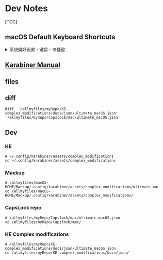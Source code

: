 # Dev Notes

[TOC]

## macOS Default Keyboard Shortcuts

<details>
<summary>系统偏好设置 - 键盘 - 快捷键</summary>

| 分类           | 快捷键 | 作用 | 备注 |
| -------------- | ------: | ---- | ---- |
| 启动台与程序坞  |    <kbd>⌥</kbd> <kbd>⌘</kbd> <kbd>D</kbd>     |   打开或关闭隐藏程序坞   |      |
| 启动台与程序坞  |                         无                    |    显示启动台           |      |
| 显示器         |    <kbd>F14</kbd>    |   降低显示器亮度   |      |
| 显示器         |    <kbd>F15</kbd>    |   提高显示器亮度   |      |
| 调度中心       |   <kbd>⌃</kbd> <kbd>↑</kbd>    |   调度中心   |      |
| 调度中心       |               无               |  显示通知中心 |      |
| 调度中心       |               无               |  打开/关闭勿扰模式    |      |
| 调度中心       |   <kbd>⌃</kbd> <kbd>↓</kbd>    |   应用程序窗口   |      |
| 调度中心       |   <kbd>F11</kbd>               |   显示桌面    |      |
| 调度中心       |   <kbd>F12</kbd>               |   显示仪表盘  |      |
| 调度中心       |   <kbd>⌃</kbd> <kbd>←</kbd>    |   向左移动一个空间   |      |
| 调度中心       |   <kbd>⌃</kbd> <kbd>→</kbd>    |   向右移动一个空间   |      |
| 调度中心       |   <kbd>⌃</kbd> <kbd>1</kbd>    |   切换到桌面1   |      |
| 调度中心       |   <kbd>⌃</kbd> <kbd>2</kbd>    |   切换到桌面2   |      |
| 调度中心       |   <kbd>⌃</kbd> <kbd>3</kbd>    |   切换到桌面3   |      |
| 键盘           |   <kbd>⌃</kbd> <kbd>F1</kbd>     |   打开或关闭键盘访问   ||
| 键盘           |   <kbd>⌃</kbd> <kbd>F2</kbd>     |   将焦点移动到菜单栏   ||
| 键盘           |   <kbd>⌃</kbd> <kbd>F3</kbd>     |   将焦点移动到程序坞   ||
| 键盘           |   <kbd>⌃</kbd> <kbd>F4</kbd>     |   将焦点移动到活跃窗口或新窗口   ||
| 键盘           |   <kbd>⌃</kbd> <kbd>F5</kbd>     |   将焦点移动到窗口工具栏        ||
| 键盘           |   <kbd>⌃</kbd> <kbd>F6</kbd>     |   将焦点移动到浮动窗口。        ||
| 键盘           |   <kbd>⌃</kbd> <kbd>F7</kbd>    |   更换 Tab 键移动焦点的方式     ||
| 键盘           |   <kbd>⌃</kbd> <kbd>F8</kbd>     |   将焦点移动到状态菜单   ||
| 键盘           |   <kbd>⌘</kbd> <kbd>`</kbd>     |   将焦点移动到新窗口   ||
| 键盘           |   <kbd>⌥</kbd> <kbd>⌘</kbd> <kbd>`</kbd>     |   将焦点移动到窗口抽屉  ||
| 键盘           |   <kbd>⌃</kbd> <kbd>⇧</kbd> <kbd>Space</kbd>     |   显示/隐藏手写输入    ||
| 输入法       |   <kbd>⌃</kbd> <kbd>Space</kbd>     |   选择上一个输入法    ||
| 输入法       |   <kbd>⌃</kbd> <kbd>⌥</kbd> <kbd>Space</kbd>     |   选择下一个输入法    ||
| 屏幕快照       |    <kbd>⇧</kbd><kbd>⌘</kbd> <kbd>3</kbd>    |  将屏幕图片存储为文件            |      |
| 屏幕快照       |    <kbd>⌃</kbd><kbd>⇧</kbd><kbd>⌘</kbd> <kbd>3</kbd>    |  将屏幕图片拷贝到**剪贴板****  |      |
| 屏幕快照       |    <kbd>⇧</kbd><kbd>⌘</kbd> <kbd>4</kbd>    | 将所选区域的图片存储为文件 |      |
| 屏幕快照       |    <kbd>⌃</kbd><kbd>⇧</kbd><kbd>⌘</kbd> <kbd>4</kbd>    | 将所选区域的图片拷贝到**剪贴板** |      |
| 屏幕快照       |   <kbd>⇧</kbd><kbd>⌘</kbd> <kbd>5</kbd>    |  屏幕快照和录制选项  |      |
| 屏幕快照       |   <kbd>⇧</kbd><kbd>⌘</kbd> <kbd>6</kbd>    | 将触控栏到图片存储为文件 |      |
| 屏幕快照       |    <kbd>⌃</kbd><kbd>⇧</kbd><kbd>⌘</kbd> <kbd>6</kbd>    | 将触控栏到图片拷贝到剪贴板 |      |
| 服务       | <kbd>⇧</kbd> <kbd>⌘</kbd> <kbd>X</kbd> | **迅雷**下载 |      |
| 服务       |   <kbd>⌃</kbd>  <kbd>⌥</kbd> <kbd>⌘</kbd> <kbd>X</kbd>    | 添加选定的文件到 **Yoink** |      |
| 服务       |        | 发送到 **keka** |      |
| 服务       |        | 使用 **keka** 解压 |      |
| 服务       |        | 使用 **keka** 压缩 |      |
| 服务       |        | **eZip** 创建压缩文档 |      |
| 服务       |        | **eZip** 解压缩 |      |
| 服务       |        | Scan with **Avira** |      |
|服务       | <kbd>⇧</kbd><kbd>⌘</kbd><kbd>F</kbd> | 聚焦搜索 |      |
| 服务       | <kbd>⇧</kbd><kbd>⌘</kbd><kbd>L</kbd> | **Bing**搜索 |      |
| 服务       |        |      |      |
| 服务       |        |      |      |
| 服务       |        |      |      |
| 服务       |        |      |      |
| 服务       |        |      |      |
| 服务       |        |      |      |
| 服务       |        |      |      |
| 服务       |        |      |      |
| 服务       |        |      |      |
| 服务       |        |      |      |
| 服务       |        |      |      |
| 服务       |        |      |      |
| 服务       |        |      |      |
| 聚焦    | <kbd>⌘</kbd> <kbd>Space</kbd> | 显示聚焦搜索 |      |
| 聚焦       | <kbd>⌥</kbd><kbd>⌘</kbd> <kbd>Space</kbd> | 显示访达搜索窗口 |      |
| 辅助功能       |        |      |      |
| 辅助功能       |        |      |      |
| 辅助功能       |        |      |      |
| 辅助功能       |        |      |      |
| 辅助功能       |        |      |      |
| 辅助功能       |        |      |      |
| 辅助功能       |        |      |      |
| 辅助功能       |        |      |      |
| 辅助功能       |        |      |      |
| 辅助功能       |        |      |      |
| 辅助功能       |        |      |      |
| 辅助功能       |        |      |      |
| 辅助功能       |        |      |      |
| 辅助功能       |        |      |      |
| 应用快捷键       | <kbd>⇧</kbd> <kbd>⌘</kbd> <kbd>/</kbd> | 显示帮助菜单 | 所有应用程序 |
| 应用快捷键       |        |      |      |
| 功能键      |        |      |      |
| 功能键      |        |      |      |

</details>



## [Karabiner Manual](https://pqrs.org/osx/karabiner/document.html)



## files

## diff


```shell
diff  '/allmyfiles/myRepo/KE-complex_modifications/docs/json/ultimate_macOS.json' '/allmyfiles/myRepo/Capslock/mac/ultimate_macOS.json'
```

## Dev

### KE

```shell
# ~/.config/karabiner/assets/complex_modifications
cd ~/.config/karabiner/assets/complex_modifications
```

### Mackup

```shell
# /allmyfiles/macOS-HOME/Mackup/.config/karabiner/assets/complex_modifications/ultimate_macOS.json
cd /allmyfiles/macOS-HOME/Mackup/.config/karabiner/assets/complex_modifications/
```

### CapsLock repo


```shell
# /allmyfiles/myRepo/Capslock/mac/ultimate_macOS.json
cd /allmyfiles/myRepo/Capslock/mac/
```

### KE Complex modifications

```shell
# /allmyfiles/myRepo/KE-complex_modifications/docs/json/ultimate_macOS.json
cd /allmyfiles/myRepo/KE-complex_modifications/docs/json/
```



